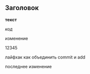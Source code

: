 ## Заголовок ##

__текст__

_код_

изменение

12345

лайфхак как объединить commit и add

последнее изменение


